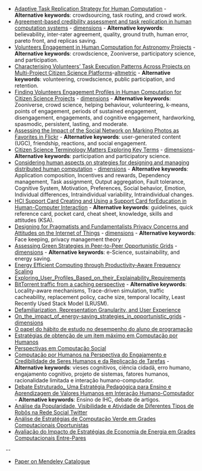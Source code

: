 * [Adaptive Task Replication Strategy for Human Computation](Adaptive%20Task%20Replication%20Strategy%20for%20Human%20Computation.pdf) - **Alternative keywords**: crowdsourcing, task routing, and crowd work.
* [Agreement-based credibility assessment and task replication in human computation systems](Agreement-based%20credibility%20assessment%20and%20task%20replication%20in%20human%20computation%20systems.pdf) - [dimensions](https://badge.dimensions.ai/details/id/pub.1104137831)  - **Alternative keywords**: believability, inter-rater agreement, quality, ground truth, human error, pareto front, and replicas saving. 
* [Volunteers Engagement in Human Computation for Astronomy Projects](Volunteers%20Engagement%20in%20Human%20Computation%20for%20Astronomy%20Projects.pdf) - **Alternative keywords**: crowdscience, Zooniverse, participatory science, and participation.
* [Characterising Volunteers’ Task Execution Patterns Across Projects on Multi-Project Citizen Science Platforms](Characterising%20Volunteers%E2%80%99%20Task%20Execution%20Patterns%20Across%20Projects%20on%20Multi-Project%20Citizen%20Science%20Platforms.pdf)-[altmetric](https://dimensions.altmetric.com/details/69321049) - **Alternative keywords**: volunteering, crowdscience, public participation, and retention.
* [Finding Volunteers Engagement Profiles in Human Computation for Citizen Science Projects](https://doi.org/10.15346/hc.v1i2.12) - [dimensions](https://badge.dimensions.ai/details/id/pub.1067741254) - **Alternative keywords**: Zooniverse, crowd science, helping behaviour, volunteering, k-means, points of engagement, periods of sustained engagement, disengagement, engagements, and cognitive engagement, hardworking,  spasmodic,  persistent,  lasting, and  moderate.
* [Assessing the Impact of the Social Network on Marking Photos as Favorites in Flickr](Assessing%20the%20Impact%20of%20the%20Social%20Network%20on%20Marking%20Photos%20as%20Favorites%20in%20Flickr.pdf) - **Alternative keywords**: user-generated content (UGC), friendship, reactions, and social engagement.
* [Citizen Science Terminology Matters Exploring Key Terms](http://doi.org/10.5334/cstp.96) - [dimensions](https://badge.dimensions.ai/details/id/pub.1085864064)- **Alternative keywords**: participation and participatory science.
* [Considering human aspects on strategies for designing and managing distributed human computation](https://doi.org/10.1186/s13174-014-0010-4) - [dimensions](https://badge.dimensions.ai/details/id/pub.1035486143) - **Alternative keywords**: Application composition, Incentives and rewards, Dependency management,	Task assignment, Output aggregation, Fault tolerance, Cognitive System, Motivation, Preferences, Social behavior, Emotion, Individual differences, Intraindividual variability, Intraindividual changes.
* [HCI Support Card Creating and Using a Support Card forEducation in Human-Computer Interaction](https://doi.org/10.5753/ihc.2019.8409) - **Alternative keywords**: guidelines, quick reference card, pocket card, cheat sheet, knowledge, skills and attitudes (KSA).
* [Designing for Pragmatists and Fundamentalists Privacy Concerns and Attitudes on the Internet of Things](Designing_for_Pragmatists_and_Fundamentalists_Privacy_Concerns_and_Attitudes_on_the_Internet_of_Things.pdf) - [dimensions](https://badge.dimensions.ai/details/id/pub.1101303581) - **Alternative keywords**: Face keeping, privacy management theory
* [Assessing Green Strategies in Peer-to-Peer Opportunistic Grids](Assessing%20Green%20Strategies%20in%20Peer-to-Peer%20Opportunistic%20Grids.pdf) - [dimensions](https://badge.dimensions.ai/details/id/pub.1021169647) - **Alternative keywords**: e-Science, sustainability, and energy saving.
* [Energy Efficient Computing through Productivity-Aware Frequency Scaling](
Energy%20Efficient%20Computing%20through%20Productivity-Aware%20Frequency%20Scaling.pdf)
* [Exploring_User_Profiles_Based_on_their_Explainability_Requirements](Exploring_User_Profiles_Based_on_their_Explainability_Requirements.pdf)
* [BitTorrent traffic from a caching perspective](https://doi.org/10.1007/s13173-013-0112-z) - **Alternative keywords**: Locality-aware mechanisms, Trace-driven simulation, traffic cacheability, replacement policy, cache size, temporal locality, Least Recently Used Stack Model (LRUSM).
* [Defamiliarization, Representation Granularity, and User Experience](https://doi.org/10.1109/PacificVis.2019.00019)
* [On_the_impact_of_energy-saving_strategies_in_opportunistic_grids](On_the_impact_of_energy-saving_strategies_in_opportunistic_grids.pdf) - [dimensions](https://badge.dimensions.ai/details/id/pub.1093417461)
* [O papel do hábito de estudo no desempenho do aluno de programação](O%20papel%20do%20h%C3%A1bito%20de%20estudo%20no%20desempenho%20do%20aluno%20de%20programa%C3%A7%C3%A3o.pdf)
* [Estratégias de obtenção de um item máximo em Computação por Humanos](Estrat%C3%A9gias%20de%20obten%C3%A7%C3%A3o%20de%20um%20item%20m%C3%A1ximo%20em%20Computa%C3%A7%C3%A3o%20por%20Humanos.pdf)
* [Perspectivas em Computação Social](Perspectivas%20em%20Computa%C3%A7%C3%A3o%20Social.pdf)
* [Computação por Humanos na Perspectiva do Engajamento e Credibilidade de Seres Humanos e da Replicação de Tarefas](Computa%C3%A7%C3%A3o%20por%20Humanos%20na%20Perspectiva%20do%20Engajamento%20e%20Credibilidade%20de%20Seres%20Humanos%20e%20da%20%20Replica%C3%A7%C3%A3o%20de%20Tarefas.pdf) - **Alternative keywords**: vieses cognitivos, ciência cidadã, erro humano, engajamento cognitivo, projeto de sistemas, fatores humanos, racionalidade limitada e interação humano-computador.
* [Debate Estruturado_ Uma Estratégia Pedagógica para Ensino e Aprendizagem de Valores Humanos em Interação Humano-Computador](https://doi.org/10.5753/ihc.2018.4209) - **Alternative keywords**: Ensino de IHC, debate de artigos.
* [Análise da Popularidade, Visibilidade e Atividade de Diferentes Tipos de Robôs na Rede Social Twitter](An%C3%A1lise%20da%20Popularidade%2C%20Visibilidade%20e%20Atividade%20de%20Diferentes%20Tipos%20de%20Rob%C3%B4s%20na%20Rede%20Social%20Twitter.pdf)
* [Análise de Estratégias de Computação Verde em Grades Computacionais Oportunistas](An%C3%A1lise%20de%20Estrat%C3%A9gias%20de%20Computa%C3%A7%C3%A3o%20Verde%20em%20Grades%20Computacionais%20Oportunistas.pdf)
* [Avaliação do Impacto de Estratégias de Economia de Energia em Grades Computacionais Entre-Pares](Avalia%C3%A7%C3%A3o%20do%20Impacto%20de%20Estrat%C3%A9gias%20de%20Economia%20de%20Energia%20em%20Grades%20Computacionais%20Entre-Pares.pdf)

--

* [Paper on Mendeley Catalogue](mendeleyCatalog.md)